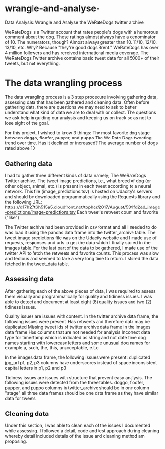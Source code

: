 # wrangle-and-analyse-

Data Analysis: Wrangle and Analyse the WeRateDogs twitter archive

WeRateDogs is a Twitter account that rates people's dogs with a humorous comment about the dog. These ratings almost always have a denominator of 10. The numerators, though? Almost always greater than 10. 11/10, 12/10, 13/10, etc. Why? Because "they're good dogs Brent." WeRateDogs has over 4 million followers and has received international media coverage. The WeRateDogs Twitter archive contains basic tweet data for all 5000+ of their tweets, but not everything.

# The data wrangling process

The data wrangling process is a 3 step procedure involving gathering data, assessing data that has been gathered and cleaning data. Often before gathering data, there are questions we may need to ask to better understand what kind of data we are to deal with or collect.
The questions we ask help in guiding our analysis and keeping us on track so as not to lose sight of the goal.

For this project, I wished to know 3 things:
The most favorite dog stage between doggo, floofer, pupper, and puppo
The We Rate Dogs tweeting trend over time. Has it declined or increased?
The average number of dogs rated above 10

## Gathering data

I had to gather three different kinds of data namely;
The WeRateDogs Twitter archive.
The tweet image predictions, i.e., what breed of dog (or other object, animal, etc.) is present in each tweet according to a neural network. This file (image_predictions.tsv) is hosted on Udacity's servers and should be downloaded programmatically using the Requests library and the following URL: https://d17h27t6h515a5.cloudfront.net/topher/2017/August/599fd2ad_image-predictions/image-predictions.tsv
Each tweet's retweet count and favorite ("like")

The Twitter archive had been provided in csv format and all I needed to do was load it using the pandas data frame into the twitter_archive table.
The tweet image predictions file was on the Udacity website and I made use of requests, responses and urls to get the data which I finally stored in the images table.
For the last part of the data to be gathered, I made use of the twitter API to fetch the retweets and favorite counts. This process was slow and tedious and seemed to take a very long time to return. I stored the data fetched in the tweet_data table.

## Assessing data

After gathering each of the above pieces of data, I was required to assess them visually and programmatically for quality and tidiness issues. I was able to detect and document at least eight (8) quality issues and two (2) tidiness issues.

Quality issues are issues with content.
In the twitter archive data frame, the following issues were present:
Has retweets and therefore data may be duplicated
Missing tweet ids of twitter archive data frame in the images data frame
Has columns that are not needed for analysis
Incorrect data type for timestamp which is indicated as string and not date time
dog names starting with lowercase letters and some unusual dog names for example a, such, the, this, unacceptable, e.t.c

In the images data frame, the following issues were present:
duplicated jpg_url
p1, p2, p3 columns have underscores instead of space
inconsistent capital letters in p1, p2 and p3

Tidiness issues are issues with structure that prevent easy analysis. The following issues were detected from the three tables.
doggo, floofer, pupper, and puppo columns in twitter_archive should be in one column "stage"
all three data frames should be one data frame as they have similar data for tweets

## Cleaning data

Under this section, I was able to clean each of the issues I documented while assessing. I followed a detail, code and test approach during cleaning whereby detail included details of the issue and cleaning method am proposing.
